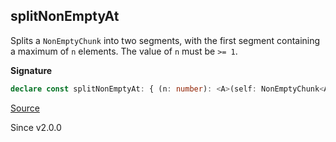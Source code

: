 ## splitNonEmptyAt

Splits a `NonEmptyChunk` into two segments, with the first segment containing a maximum of `n` elements.
The value of `n` must be `>= 1`.

**Signature**

```ts
declare const splitNonEmptyAt: { (n: number): <A>(self: NonEmptyChunk<A>) => [beforeIndex: NonEmptyChunk<A>, fromIndex: Chunk<A>]; <A>(self: NonEmptyChunk<A>, n: number): [beforeIndex: NonEmptyChunk<A>, fromIndex: Chunk<A>]; }
```

[Source](https://github.com/Effect-TS/effect/tree/main/packages/effect/src/Chunk.ts#L1064)

Since v2.0.0